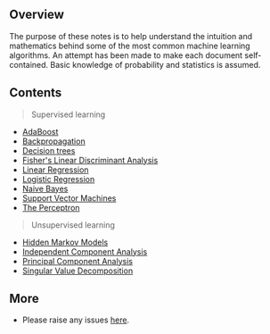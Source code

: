 
## Overview

The purpose of these notes is to help understand the intuition and mathematics behind some of the most common machine learning algorithms. An attempt has been made to make each document self-contained. Basic knowledge of probability and statistics is assumed. 

## Contents
> Supervised learning
  + [AdaBoost](AdaBoost/AdaBoost.pdf)
  + [Backpropagation](Backpropagation/Backpropagation.pdf)
  + [Decision trees](Decision%20trees/Decision%20trees.pdf)
  + [Fisher's Linear Discriminant Analysis](Fisher's%20Linear%20Discriminant%20Analysis/Fisher's%20Linear%20Discriminant%20Analysis.pdf)
  + [Linear Regression](Linear%20Regression/Linear%20Regression.pdf)
  + [Logistic Regression](Logistic%20Regression/Logistic%20Regression.pdf)
  + [Naive Bayes](Naive%20Bayes/Naive%20Bayes.pdf)
  + [Support Vector Machines](Support%20Vector%20Machines/Support%20Vector%20Machines.pdf)
  + [The Perceptron](The%20Perceptron/The%20Perceptron.pdf)

> Unsupervised learning
  + [Hidden Markov Models](Hidden%20Markov%20Models.pdf)
  + [Independent Component Analysis](Independent%20Component%20Analysis/Independent%20Component%20Analysis.pdf)
  + [Principal Component Analysis](Principal%20Component%20Analysis/Principal%20Component%20Analysis.pdf)
  + [Singular Value Decomposition](Singular%20Value%20Decomposition/Singular%20Value%20Decomposition.pdf)

## More
  + Please raise any issues [here](https://github.com/singaurav/machine-learning-notes/issues).
